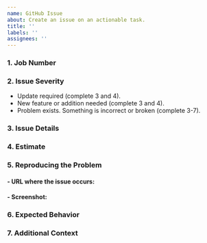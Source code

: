 ```yaml
---
name: GitHub Issue
about: Create an issue on an actionable task.
title: ''
labels: ''
assignees: ''
---
```


### 1. Job Number
<!-- Please provide the C+P Job Number. -->

### 2. Issue Severity
<!-- Select the issue severity and remove those not applicable. -->

- Update required (complete 3 and 4).
- New feature or addition needed (complete 3 and 4).
- Problem exists. Something is incorrect or broken (complete 3-7).

### 3. Issue Details
<!-- Provide a clear and concise description of the issue and provide all links or paths to assets, comps, and other resources needed to close this issue. -->

### 4. Estimate
<!-- Provide a reference to any estimates or contracts provided for this work. -->

### 5. Reproducing the Problem
<!-- Provide the steps in numerical order necessary to reproduce the problem including URLs, buttons clicked, and other actions: -->
#### - URL where the issue occurs:

#### - Screenshot:

### 6. Expected Behavior
<!-- Provide a clear and concise description of the expected behavior. -->

### 7. Additional Context
<!-- 
Please provide as much detail as possible for the developer to successfully close this issue. Some things that may help:
* Support details if OS/Browser specific (https://supportdetails.com)
* Screen snapshots of visual problems
* Error messages displayed
 -->
